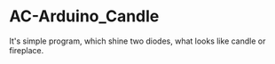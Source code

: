 # AC-Arduino_Candle
  It's simple program, which shine two diodes, what looks like candle or fireplace.

